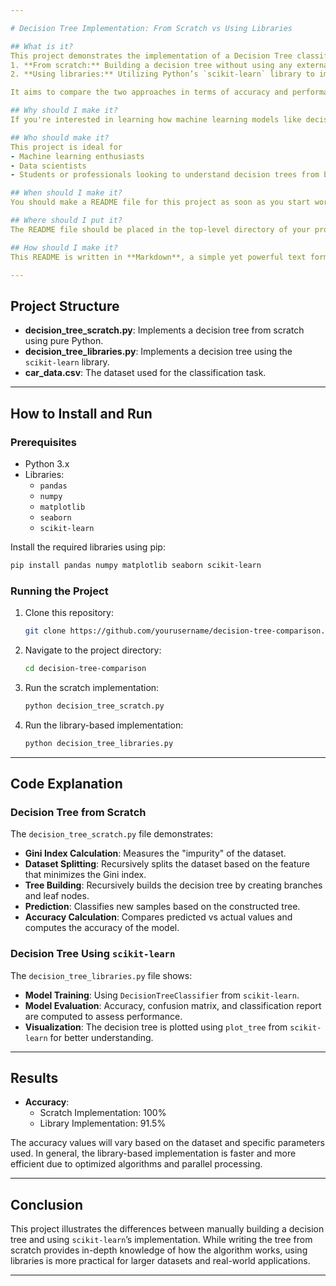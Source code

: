 ```yaml
---

# Decision Tree Implementation: From Scratch vs Using Libraries

## What is it?
This project demonstrates the implementation of a Decision Tree classifier in two ways
1. **From scratch:** Building a decision tree without using any external libraries.
2. **Using libraries:** Utilizing Python’s `scikit-learn` library to implement a decision tree classifier.

It aims to compare the two approaches in terms of accuracy and performance while highlighting the differences in the implementation process.

## Why should I make it?
If you're interested in learning how machine learning models like decision trees work under the hood, this project is for you. It provides a practical comparison of how decision trees can be manually constructed step by step versus how library implementations automate this process. Understanding both methods can help in building a deeper comprehension of the algorithms and also how to use pre-built tools efficiently.

## Who should make it?
This project is ideal for
- Machine learning enthusiasts
- Data scientists
- Students or professionals looking to understand decision trees from both theoretical and practical standpoints.

## When should I make it?
You should make a README file for this project as soon as you start working on it, especially if you intend to share the project or collaborate with others. It will help others (and yourself in the future) understand what the project does and how to run it.

## Where should I put it?
The README file should be placed in the top-level directory of your project. If you're using a code hosting platform like GitHub, GitLab, or Bitbucket, this will be the first file users see when they visit your repository.

## How should I make it?
This README is written in **Markdown**, a simple yet powerful text formatting language. Below is a breakdown of how this project works

---
```


## Project Structure

- **decision_tree_scratch.py**: Implements a decision tree from scratch using pure Python.
- **decision_tree_libraries.py**: Implements a decision tree using the `scikit-learn` library.
- **car_data.csv**: The dataset used for the classification task.

---

## How to Install and Run

### Prerequisites
- Python 3.x
- Libraries: 
  - `pandas`
  - `numpy`
  - `matplotlib`
  - `seaborn`
  - `scikit-learn`

Install the required libraries using pip:
```bash
pip install pandas numpy matplotlib seaborn scikit-learn
```

### Running the Project

1. Clone this repository:
   ```bash
   git clone https://github.com/yourusername/decision-tree-comparison.git
   ```

2. Navigate to the project directory:
   ```bash
   cd decision-tree-comparison
   ```

3. Run the scratch implementation:
   ```bash
   python decision_tree_scratch.py
   ```

4. Run the library-based implementation:
   ```bash
   python decision_tree_libraries.py
   ```

---

## Code Explanation

### Decision Tree from Scratch
The `decision_tree_scratch.py` file demonstrates:
- **Gini Index Calculation**: Measures the "impurity" of the dataset.
- **Dataset Splitting**: Recursively splits the dataset based on the feature that minimizes the Gini index.
- **Tree Building**: Recursively builds the decision tree by creating branches and leaf nodes.
- **Prediction**: Classifies new samples based on the constructed tree.
- **Accuracy Calculation**: Compares predicted vs actual values and computes the accuracy of the model.

### Decision Tree Using `scikit-learn`
The `decision_tree_libraries.py` file shows:
- **Model Training**: Using `DecisionTreeClassifier` from `scikit-learn`.
- **Model Evaluation**: Accuracy, confusion matrix, and classification report are computed to assess performance.
- **Visualization**: The decision tree is plotted using `plot_tree` from `scikit-learn` for better understanding.

---

## Results

- **Accuracy**: 
  - Scratch Implementation: 100%
  - Library Implementation: 91.5%

The accuracy values will vary based on the dataset and specific parameters used. In general, the library-based implementation is faster and more efficient due to optimized algorithms and parallel processing.

---

## Conclusion

This project illustrates the differences between manually building a decision tree and using `scikit-learn`’s implementation. While writing the tree from scratch provides in-depth knowledge of how the algorithm works, using libraries is more practical for larger datasets and real-world applications.

---
